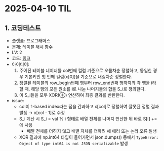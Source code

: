 # 2025-04-10 TIL

## 1. 코딩테스트
- 플랫폼: 프로그래머스
- 문제: 테이블 해시 함수
- LV: 2
- 코드: [링크](https://github.com/achieve00/CodingTest/blob/main/%ED%94%84%EB%A1%9C%EA%B7%B8%EB%9E%98%EB%A8%B8%EC%8A%A4/LV2/%ED%85%8C%EC%9D%B4%EB%B8%94%20%ED%95%B4%EC%8B%9C%20%ED%95%A8%EC%88%98.py)
- 아이디어:
    1. 주어진 테이블 데이터를 col번째 컬럼 기준으로 오름차순 정렬하고, 동일한 경우 기본키인 첫 번째 컬럼(x[0])을 기준으로 내림차순 정렬한다.
    2. 정렬된 테이블의 row_begin번째 행부터 row_end번째 행까지의 각 행을 i라 할 때, 해당 행의 모든 원소를 i로 나눈 나머지들의 합을 S_i로 정의한다.
    3. 이 S_i들을 모두 XOR(⊕) 연산하여 최종 결과를 반환한다.
- issue:
    - col이 1-based index라는 점을 간과하고 x[col]로 정렬하여 잘못된 정렬 결과 발생 → x[col - 1]로 수정
    - S_i 계산 시 S_i = val % i 형태로 배열 전체를 나머지 연산한 뒤 바로 S[i] += 에 사용
        - 배열 전체를 더하지 않고 배열 자체를 더하려 해 에러 또는 논리 오류 발생
    - XOR 결과에 np.int64 타입이 들어가면서 json.dumps() 등에서 ``TypeError: Object of type int64 is not JSON serializable`` 발생
    
